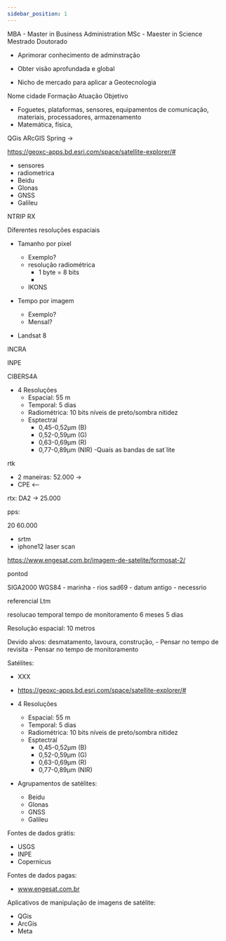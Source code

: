 ```yaml
---
sidebar_position: 1
---
```

MBA - Master in Business Administration
MSc - Maester in Science 
Mestrado
Doutorado

- Aprimorar conhecimento de adminstração
- Obter visão aprofundada e global

- Nicho de mercado para aplicar a Geotecnologia

Nome
cidade
Formação
Atuação
Objetivo

- Foguetes, plataformas, sensores, equipamentos de comunicação, materiais, processadores, armazenamento
- Matemática, física, 

QGis
ARcGIS
Spring -> 


https://geoxc-apps.bd.esri.com/space/satellite-explorer/#

- sensores 
- radiometrica
- Beidu
- Glonas
- GNSS
- Galileu

NTRIP RX

Diferentes resoluções espaciais


- Tamanho por pixel
    - Exemplo?
    - resolução radiométrica
        - 1 byte = 8 bits
        - 
    - IKONS
- Tempo por imagem
    - Exemplo?
    - Mensal?

- Landsat 8

INCRA

INPE

CIBERS4A
- 4 Resoluções
    - Espacial: 55 m
    - Temporal: 5 dias
    - Radiométrica: 10 bits  níveis de preto/sombra  nitidez
    - Esptectral
        - 0,45-0,52µm (B)
        - 0,52-0,59µm (G)
        - 0,63-0,69µm (R)
        - 0,77-0,89µm (NIR)
-Quais as bandas de sat´lite


rtk
- 2 maneiras: 52.000  ->
- CPE <--

rtx: DA2 -> 25.000

pps:

20 60.000 

- srtm
- iphone12  laser scan



https://www.engesat.com.br/imagem-de-satelite/formosat-2/

pontod


SIGA2000
WGS84 - marinha - rios
sad69 - datum antigo  - necessrio

referencial 
Ltm

resolucao temporal
tempo de monitoramento
6 meses
5 dias 


Resolução espacial: 10 metros

Devido alvos: desmatamento, lavoura, construção, 
    - Pensar no tempo de revisita
    - Pensar no tempo de monitoramento


Satélites:
- XXX
- https://geoxc-apps.bd.esri.com/space/satellite-explorer/#
- 4 Resoluções
    - Espacial: 55 m
    - Temporal: 5 dias
    - Radiométrica: 10 bits  níveis de preto/sombra  nitidez
    - Esptectral
        - 0,45-0,52µm (B)
        - 0,52-0,59µm (G)
        - 0,63-0,69µm (R)
        - 0,77-0,89µm (NIR)

- Agrupamentos de satélites:
    - Beidu
    - Glonas
    - GNSS
    - Galileu

Fontes de dados grátis:
- USGS
- INPE
- Copernicus

Fontes de dados pagas:
- www.engesat.com.br

Aplicativos de manipulação de imagens de satélite:
- QGis
- ArcGis
- Meta

